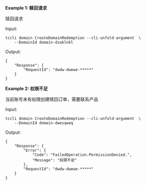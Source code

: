 **Example 1: 赎回请求**

赎回请求

Input: 

```
tccli domain CreateDomainRedemption --cli-unfold-argument  \
    --DomainId domain-dsaklnkl
```

Output: 
```
{
    "Response": {
        "RequestId": "dwdw-dwewe-*****"
    }
}
```

**Example 2: 权限不足**

当前账号未有权限创建赎回订单，需要联系产品

Input: 

```
tccli domain CreateDomainRedemption --cli-unfold-argument  \
    --DomainId domain-dwesqweq
```

Output: 
```
{
    "Response": {
        "Error": {
            "Code": "FailedOperation.PermissionDenied.",
            "Message": "权限不足"
        },
        "RequestId": "dwdw-dwewe-*****"
    }
}
```


